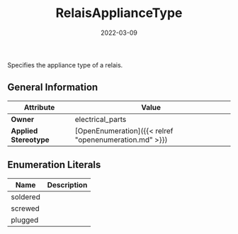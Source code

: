 ﻿---
title: RelaisApplianceType
toc: false
type: specs
date: "2022-03-09"
draft: false
specification: VEC
version: 2.0.0
documentType: "Recommendation"
elementType: Class
classes:
  - RelaisApplianceType
menu_name: vec-2.0.0
---
<p> Specifies the appliance type of a relais.      </p>

## General Information

| Attribute               | Value |
|-------------------------|-------|
| **Owner**               | electrical_parts |
| **Applied Stereotype**  | [OpenEnumeration]({{< relref "openenumeration.md" >}})<br/>  |

## Enumeration Literals
| Name          | **Description** |
|---------------|-----------------|
| soldered |  |
| screwed |  |
| plugged |  |
